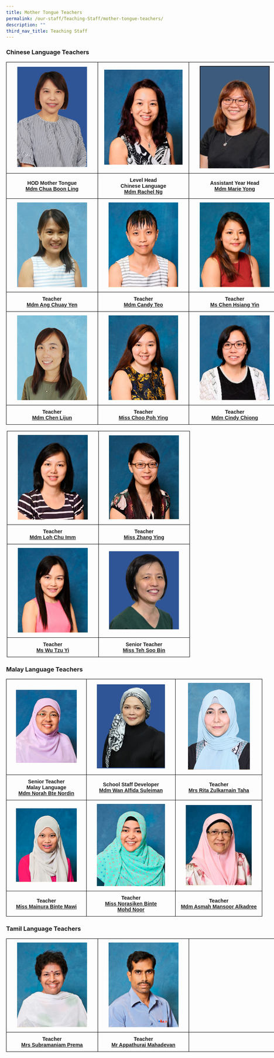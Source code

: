 ```yaml
---
title: Mother Tongue Teachers
permalink: /our-staff/Teaching-Staff/mother-tongue-teachers/
description: ""
third_nav_title: Teaching Staff
---
```

### Chinese Language Teachers

<style type="text/css">
.tg  {border-collapse:collapse;border-spacing:0;margin:0px auto;}
.tg td{border-color:black;border-style:solid;border-width:1px;font-family:Arial, sans-serif;font-size:14px;
  overflow:hidden;padding:10px 5px;word-break:normal;}
.tg th{border-color:black;border-style:solid;border-width:1px;font-family:Arial, sans-serif;font-size:14px;
  font-weight:normal;overflow:hidden;padding:10px 5px;word-break:normal;}
.tg .tg-wa1i{font-weight:bold;text-align:center;vertical-align:middle}
</style>
<table class="tg" style="undefined;table-layout: fixed; width: 750px">
<colgroup>
<col style="width: 250px">
<col style="width: 250px">
<col style="width: 250px">
</colgroup>
<tbody>
  <tr>
    <td class="tg-wa1i"><img src="/images/chi1.jpeg" 
     style="width:80%"></td>
    <td class="tg-wa1i"><img src="/images/chi2.jpeg" 
     style="width:90%"></td>
    <td class="tg-wa1i"><img src="/images/chi3.jpeg" 
     style="width:80%"></td>
  </tr>
  <tr>
    <td class="tg-wa1i"><span style="font-style:normal">HOD Mother Tongue</span><br><a href="mailto:chua_boon_ling@moe.edu.sg" target="_blank" rel="noopener noreferrer"><span style="text-decoration:underline">Mdm Chua Boon Ling</span></a></td>
    <td class="tg-wa1i">Level Head <br>Chinese Language<br><a href="mailto:ng_peng_woon_rachel@moe.edu.sg" target="_blank" rel="noopener noreferrer"><span style="text-decoration:underline">Mdm Rachel Ng</span></a></td>
    <td class="tg-wa1i"><span style="font-style:normal">Assistant Year Head</span><br><a href="mailto:yong_linlin_marie@moe.edu.sg" target="_blank" rel="noopener noreferrer">Mdm Marie Yong</a></td>
  </tr>
  <tr>
    <td class="tg-wa1i"><img src="/images/chi4.jpeg" 
     style="width:80%"></td>
    <td class="tg-wa1i"><img src="/images/chi5.jpeg" 
     style="width:80%"></td>
    <td class="tg-wa1i"><img src="/images/chi6.jpeg" 
     style="width:80%"></td>
  </tr>
  <tr>
    <td class="tg-wa1i">Teacher<br><a href="mailto:ang_chuay_yen@moe.edu.sg" target="_blank" rel="noopener noreferrer"><span style="text-decoration:underline">Mdm Ang Chuay Yen</span></a></td>
    <td class="tg-wa1i">Teacher<br><a href="mailto:teo_siok_hoon_candy@moe.edu.sg" target="_blank" rel="noopener noreferrer"><span style="text-decoration:underline">Mdm Candy Teo</span></a></td>
    <td class="tg-wa1i">Teacher<br><a href="mailto:chen_hsiang_yin@moe.edu.sg" target="_blank" rel="noopener noreferrer"><span style="text-decoration:underline">Ms Chen Hsiang Yin</span></a></td>
  </tr>
  <tr>
    <td class="tg-wa1i"><img src="/images/chi7.jpeg" 
     style="width:80%"></td>
    <td class="tg-wa1i"><img src="/images/chi8.jpeg" 
     style="width:80%"></td>
    <td class="tg-wa1i"><img src="/images/chi9.jpeg" 
     style="width:80%"></td>
  </tr>
  <tr>
    <td class="tg-wa1i">Teacher<br><a href="mailto:chen_lijun@moe.edu.sg" target="_blank" rel="noopener noreferrer"><span style="text-decoration:underline">Mdm Chen Lijun</span></a></td>
    <td class="tg-wa1i">Teacher<br><a href="mailto:choo_poh_ying@moe.edu.sg" target="_blank" rel="noopener noreferrer"><span style="text-decoration:underline">Miss Choo Poh Ying</span></a></td>
    <td class="tg-wa1i">Teacher <br><a href="mailto:chiong_sin_ee_cindy@moe.edu.sg" target="_blank" rel="noopener noreferrer"><span style="text-decoration:underline">Mdm Cindy Chiong</span></a></td>
  </tr>
</tbody>
</table>

<br>

<style type="text/css">
.tg  {border-collapse:collapse;border-spacing:0;margin:0px auto;}
.tg td{border-color:black;border-style:solid;border-width:1px;font-family:Arial, sans-serif;font-size:14px;
  overflow:hidden;padding:10px 5px;word-break:normal;}
.tg th{border-color:black;border-style:solid;border-width:1px;font-family:Arial, sans-serif;font-size:14px;
  font-weight:normal;overflow:hidden;padding:10px 5px;word-break:normal;}
.tg .tg-wa1i{font-weight:bold;text-align:center;vertical-align:middle}
</style>
<table class="tg" style="undefined;table-layout: fixed; width: 500px">
<colgroup>
<col style="width: 250px">
<col style="width: 250px">
</colgroup>
<tbody>
  <tr>
    <td class="tg-wa1i"><img src="/images/chi10.jpeg" 
     style="width:80%"></td>
    <td class="tg-wa1i"><img src="/images/chi11.jpeg" 
     style="width:80%"></td>
  </tr>
  <tr>
    <td class="tg-wa1i">Teacher<br><a href="mailto:loh_chu_imm@moe.edu.sg" target="_blank" rel="noopener noreferrer"><span style="text-decoration:underline">Mdm Loh Chu Imm</span></a></td>
    <td class="tg-wa1i">Teacher<br><a href="mailto:zhang_ying_b@moe.edu.sg" target="_blank" rel="noopener noreferrer"><span style="text-decoration:underline">Miss Zhang Ying</span></a></td>
  </tr>
  <tr>
    <td class="tg-wa1i"><img src="/images/chi12.jpeg" 
     style="width:80%"></td>
    <td class="tg-wa1i"><img src="/images/chi13.jpeg" 
     style="width:80%"></td>
  </tr>
  <tr>
    <td class="tg-wa1i"><span style="font-style:normal">Teacher </span><br><a href="mailto:wu_tzu_yi@moe.edu.sg" target="_blank" rel="noopener noreferrer">Ms Wu Tzu Yi</a></td>
    <td class="tg-wa1i">Senior Teacher<br><a href="mailto:teh_soo_bin@moe.edu.sg" target="_blank" rel="noopener noreferrer"><span style="text-decoration:underline">Miss Teh Soo Bin</span></a></td>
  </tr>
</tbody>
</table>

### Malay Language Teachers

<style type="text/css">
.tg  {border-collapse:collapse;border-spacing:0;margin:0px auto;}
.tg td{border-color:black;border-style:solid;border-width:1px;font-family:Arial, sans-serif;font-size:14px;
  overflow:hidden;padding:10px 5px;word-break:normal;}
.tg th{border-color:black;border-style:solid;border-width:1px;font-family:Arial, sans-serif;font-size:14px;
  font-weight:normal;overflow:hidden;padding:10px 5px;word-break:normal;}
.tg .tg-wa1i{font-weight:bold;text-align:center;vertical-align:middle}
</style>
<table class="tg" style="undefined;table-layout: fixed; width: 700px">
<colgroup>
<col style="width: 219px">
<col style="width: 244px">
<col style="width: 237px">
</colgroup>
<tbody>
  <tr>
    <td class="tg-wa1i"><img src="/images/ml1.jpeg" 
     style="width:80%"></td>
    <td class="tg-wa1i"><img src="/images/ml2.jpeg" 
     style="width:80%"></td>
    <td class="tg-wa1i"><img src="/images/ml3.jpeg" 
     style="width:75%"></td>
  </tr>
  <tr>
    <td class="tg-wa1i">Senior Teacher<br>Malay Language<br><a href="mailto:norah_nordin@moe.edu.sg" target="_blank" rel="noopener noreferrer"><span style="text-decoration:underline">Mdm Norah Bte Nordin</span></a></td>
    <td class="tg-wa1i"><span style="font-weight:700;font-style:normal">School Staff Developer</span><br><a href="mailto:wan_alfida_suleiman@moe.edu.sg" target="_blank" rel="noopener noreferrer"><span style="text-decoration:underline">Mdm Wan Alfida Suleiman</span></a></td>
    <td class="tg-wa1i">Teacher<br><a href="mailto:rita_zulkarnain_taha@moe.edu.sg" target="_blank" rel="noopener noreferrer"><span style="text-decoration:underline">Mrs Rita Zulkarnain Taha</span></a></td>
  </tr>
  <tr>
    <td class="tg-wa1i"><img src="/images/ml4.jpeg" 
     style="width:80%"></td>
    <td class="tg-wa1i"><img src="/images/ml5.jpeg" 
     style="width:80%"></td>
    <td class="tg-wa1i"><img src="/images/ml6.jpeg" 
     style="width:80%"></td>
  </tr>
  <tr>
    <td class="tg-wa1i">Teacher<br><a href="mailto:mainura_mawi@moe.edu.sg" target="_blank" rel="noopener noreferrer"><span style="text-decoration:underline">Miss Mainura Binte Mawi</span></a></td>
    <td class="tg-wa1i">Teacher<br><a href="mailto:norasiken_mohamed_noor@moe.edu.sg" target="_blank" rel="noopener noreferrer"><span style="text-decoration:underline">Miss Norasiken Binte</span></a><br><a href="mailto:norasiken_mohamed_noor@moe.edu.sg" target="_blank" rel="noopener noreferrer"><span style="text-decoration:underline">Mohd Noor</span></a></td>
    <td class="tg-wa1i">Teacher<br><a href="mailto:asmah_mansoor_alkadree@moe.edu.sg" target="_blank" rel="noopener noreferrer"><span style="text-decoration:underline">Mdm Asmah Mansoor Alkadree</span></a></td>
  </tr>
</tbody>
</table>

### Tamil Language Teachers

<style type="text/css">
.tg  {border-collapse:collapse;border-spacing:0;margin:0px auto;}
.tg td{border-color:black;border-style:solid;border-width:1px;font-family:Arial, sans-serif;font-size:14px;
  overflow:hidden;padding:10px 5px;word-break:normal;}
.tg th{border-color:black;border-style:solid;border-width:1px;font-family:Arial, sans-serif;font-size:14px;
  font-weight:normal;overflow:hidden;padding:10px 5px;word-break:normal;}
.tg .tg-wa1i{font-weight:bold;text-align:center;vertical-align:middle}
.tg .tg-9hzb{background-color:#FFF;font-weight:bold;text-align:center;vertical-align:top}
.tg .tg-2g1l{background-color:#FFF;font-weight:bold;text-align:center;vertical-align:middle}
</style>
<table class="tg" style="undefined;table-layout: fixed; width: 750px">
<colgroup>
<col style="width: 250px">
<col style="width: 250px">
<col style="width: 250px">
</colgroup>
<tbody>
  <tr>
    <td class="tg-wa1i"><img src="/images/tm1.jpeg" 
     style="width:80%"></td>
    <td class="tg-wa1i"><img src="/images/tm2.jpeg" 
     style="width:80%"></td>
    <td class="tg-wa1i"></td>
  </tr>
  <tr>
    <td class="tg-wa1i">Teacher<br><a href="mailto:subramaniam_prema@moe.edu.sg" target="_blank" rel="noopener noreferrer"><span style="text-decoration:underline">Mrs Subramaniam Prema</span></a></td>
    <td class="tg-wa1i">Teacher<br><a href="mailto:appathurai_mahadevan@moe.edu.sg" target="_blank" rel="noopener noreferrer"><span style="text-decoration:underline">Mr Appathurai Mahadevan</span></a></td>
    <td class="tg-wa1i"></td>
  </tr>
</tbody>
</table>